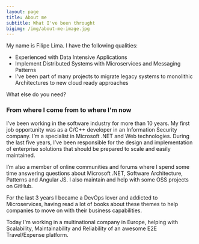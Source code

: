 ```yaml
---
layout: page
title: About me
subtitle: What I've been throught
bigimg: /img/about-me-image.jpg
---
```


My name is Filipe Lima. I have the following qualities:

* Experienced with Data Intensive Applications
* Implement Distributed Systems with Microservices and Messaging Patterns
* I've been part of many projects to migrate legacy systems to monolithic Architectures to new cloud ready approaches


What else do you need?

### From where I come from to where I'm now

I’ve been working in the software industry for more than 10 years. My first job opportunity was as a C/C++ developer in an Information Security company. I’m a specialist in Microsoft .NET and Web technologies. During the last five years, I’ve been responsible for the design and implementation of enterprise solutions that should be prepared to scale and easily maintained.

I’m also a member of online communities and forums where I spend some time answering questions about Microsoft .NET, Software Architecture, Patterns and Angular JS. I also maintain and help with some OSS projects on GitHub. 

For the last 3 years I became a DevOps lover and addicted to Microservices, having read a lot of books about these themes to help companies to move on with their business capabilities.

Today I'm working in a multinational company in Europe, helping with Scalability, Maintainability and Reliability of an awesome E2E Travel/Expense platform.

